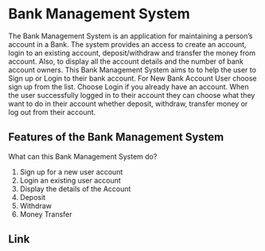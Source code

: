 # Bank Management System


The Bank Management System is an application for maintaining a person’s account in a Bank. The system provides an access to create an account, login to an existing account, deposit/withdraw and transfer the money from account. Also, to display all the account details and the number of bank account owners. This Bank Management System aims to to help the user to Sign up or Login to their bank account. For New Bank Account User choose sign up from the list. Choose Login if you already have an account. When the user successfully logged in to their account they can choose what they want to do in their account whether deposit, withdraw, transfer money or log out from their account. 

## Features of the Bank Management System

What can this Bank Management System do?

1. Sign up for a new user account
2. Login an existing user account
3. Display the details of the Account
4. Deposit
5. Withdraw
6. Money Transfer



## Link
